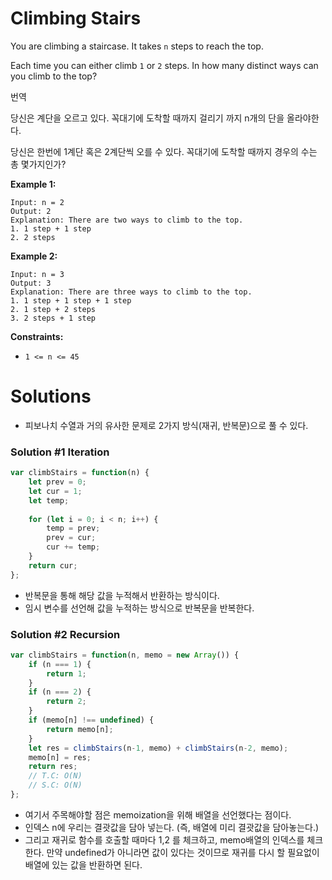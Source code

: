 # Climbing Stairs

You are climbing a staircase. It takes `n` steps to reach the top.

Each time you can either climb `1` or `2` steps. In how many distinct ways can you climb to the top?

번역 

당신은 계단을 오르고 있다. 꼭대기에 도착할 때까지 걸리기 까지 n개의 단을 올라야한다.

당신은 한번에 1계단 혹은 2계단씩 오를 수 있다. 꼭대기에 도착할 때까지 경우의 수는 총 몇가지인가?

**Example 1:**

```
Input: n = 2
Output: 2
Explanation: There are two ways to climb to the top.
1. 1 step + 1 step
2. 2 steps

```

**Example 2:**

```
Input: n = 3
Output: 3
Explanation: There are three ways to climb to the top.
1. 1 step + 1 step + 1 step
2. 1 step + 2 steps
3. 2 steps + 1 step

```

**Constraints:**

- `1 <= n <= 45`

# Solutions

- 피보나치 수열과 거의 유사한 문제로 2가지 방식(재귀, 반복문)으로 풀 수 있다.

### Solution #1 Iteration

```jsx
var climbStairs = function(n) {    
    let prev = 0;
    let cur = 1;
    let temp;
    
    for (let i = 0; i < n; i++) {
        temp = prev;
        prev = cur;
        cur += temp; 
    }
    return cur;
};
```

- 반복문을 통해 해당 값을 누적해서 반환하는 방식이다.
- 임시 변수를 선언해 값을 누적하는 방식으로 반복문을 반복한다.

### Solution #2 Recursion

```jsx
var climbStairs = function(n, memo = new Array()) {
    if (n === 1) {
        return 1;
    }
    if (n === 2) {
        return 2;
    }
    if (memo[n] !== undefined) {
        return memo[n];
    }
    let res = climbStairs(n-1, memo) + climbStairs(n-2, memo);
    memo[n] = res;
    return res;
    // T.C: O(N)
    // S.C: O(N)
};
```

- 여기서 주목해야할 점은 memoization을 위해 배열을 선언했다는 점이다.
- 인덱스 n에 우리는 결괏값을 담아 넣는다. (즉, 배열에 미리 결괏값을 담아놓는다.)
- 그리고 재귀로 함수를 호출할 때마다 1,2 를 체크하고, memo배열의 인덱스를 체크한다. 만약 undefined가 아니라면 값이 있다는 것이므로 재귀를 다시 할 필요없이 배열에 있는 값을 반환하면 된다.